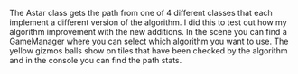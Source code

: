 The Astar class gets the path from one of 4 different classes that each implement a different version of the algorithm.
I did this to test out how my algorithm improvement with the new additions.
In the scene you can find a GameManager where you can select which algorithm you want to use.
The yellow gizmos balls show on tiles that have been checked by the algorithm and in the console you can find the path stats.
